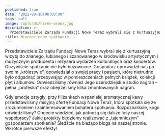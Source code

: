 ```yaml
---
published: true
date: '2022-08-10T08:00:00'
tags: null
image: /uploads/hirek-wrona.jpg
description: >-
  Przedstawiciele Zarządu Fundacji Nowe Teraz wybrali się z kurtuazyjną wizytą do znanego, lubianego i szanowanego w środowisku artystycznym i muzycznym producenta i reżysera wydarzeń kulturalnych oraz koncertów.  
title: Niecodzienne spotkanie...
---
```


Przedstawiciele Zarządu Fundacji Nowe Teraz wybrali się z kurtuazyjną wizytą do znanego, lubianego i szanowanego w środowisku artystycznym i muzycznym producenta i reżysera wydarzeń kulturalnych oraz koncertów. Oczywiście spotkanie nie było bezowocne. Gospodarz oprowadził nas po swoim „królestwie”, opowiedział o swojej pracy i pasjach, które nietrudno było odgadnąć przebywając w pomieszczeniach pełnych książek, kolekcji płyt i albumów. Odwiedziliśmy również Jego czarodziejskie studio nagrań – pełna „profeska” oraz obejrzeliśmy kilka zmontowanych nagrań.

Gdy emocje ostygły, przy filiżankach wspaniałej aromatycznej kawy przedstawiliśmy misyjną ofertę Fundacji Nowe Teraz, która spotkała się ze zrozumieniem i zainteresowaniem bohatera spotkania. Rozpoznaliście, kogo odwiedziliśmy? Chcecie wiedzieć, jak potoczą się dalsze losy naszej współpracy? Jakie projekty będziemy realizować z „tajemniczym” gospodarzem spotkania? Śledźcie na bieżąco bloga na naszej stronie. Wkrótce pierwsze efekty!
